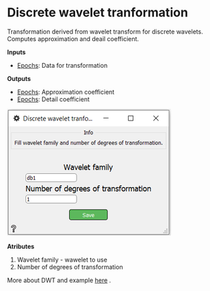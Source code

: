 Discrete wavelet tranformation
==============================

Transformation derived from wavelet transform for discrete wavelets. Computes approximation and deail coefficient.

**Inputs**

- [Epochs][1]: Data for transformation

**Outputs**

- [Epochs][1]: Approximation coefficient
- [Epochs][1]: Detail coefficient

[1]: (https://mne.tools/dev/generated/mne.Epochs.html)


![](images/dwt1.png)

**Atributes**

1. Wavelet family - wawelet to use
2. Number of degrees of transformation

More about DWT and example [here](https://pywavelets.readthedocs.io/en/latest/ref/dwt-discrete-wavelet-transform.html) .
